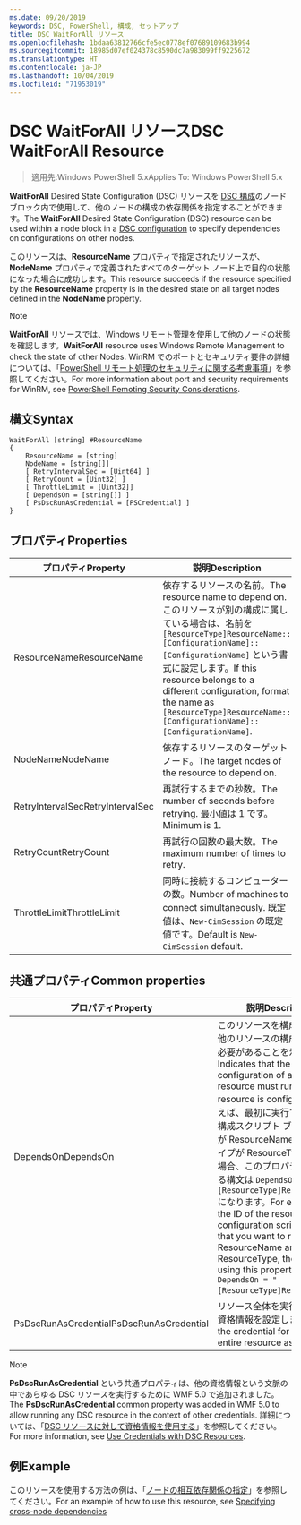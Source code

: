 ```yaml
---
ms.date: 09/20/2019
keywords: DSC, PowerShell, 構成, セットアップ
title: DSC WaitForAll リソース
ms.openlocfilehash: 1bdaa63812766cfe5ec0778ef07689109683b994
ms.sourcegitcommit: 18985d07ef024378c8590dc7a983099ff9225672
ms.translationtype: HT
ms.contentlocale: ja-JP
ms.lasthandoff: 10/04/2019
ms.locfileid: "71953019"
---
```

# <a name="dsc-waitforall-resource"></a><span data-ttu-id="d0171-103">DSC WaitForAll リソース</span><span class="sxs-lookup"><span data-stu-id="d0171-103">DSC WaitForAll Resource</span></span>

> <span data-ttu-id="d0171-104">適用先:Windows PowerShell 5.x</span><span class="sxs-lookup"><span data-stu-id="d0171-104">Applies To: Windows PowerShell 5.x</span></span>

<span data-ttu-id="d0171-105">**WaitForAll** Desired State Configuration (DSC) リソースを [DSC 構成](../../../configurations/configurations.md)のノード ブロック内で使用して、他のノードの構成の依存関係を指定することができます。</span><span class="sxs-lookup"><span data-stu-id="d0171-105">The **WaitForAll** Desired State Configuration (DSC) resource can be used within a node block in a [DSC configuration](../../../configurations/configurations.md) to specify dependencies on configurations on other nodes.</span></span>

<span data-ttu-id="d0171-106">このリソースは、**ResourceName** プロパティで指定されたリソースが、**NodeName** プロパティで定義されたすべてのターゲット ノード上で目的の状態になった場合に成功します。</span><span class="sxs-lookup"><span data-stu-id="d0171-106">This resource succeeds if the resource specified by the **ResourceName** property is in the desired state on all target nodes defined in the **NodeName** property.</span></span>

> [!NOTE]
> <span data-ttu-id="d0171-107">**WaitForAll** リソースでは、Windows リモート管理を使用して他のノードの状態を確認します。</span><span class="sxs-lookup"><span data-stu-id="d0171-107">**WaitForAll** resource uses Windows Remote Management to check the state of other Nodes.</span></span> <span data-ttu-id="d0171-108">WinRM でのポートとセキュリティ要件の詳細については、「[PowerShell リモート処理のセキュリティに関する考慮事項](/powershell/scripting/learn/remoting/winrmsecurity?view=powershell-6)」を参照してください。</span><span class="sxs-lookup"><span data-stu-id="d0171-108">For more information about port and security requirements for WinRM, see [PowerShell Remoting Security Considerations](/powershell/scripting/learn/remoting/winrmsecurity?view=powershell-6).</span></span>

## <a name="syntax"></a><span data-ttu-id="d0171-109">構文</span><span class="sxs-lookup"><span data-stu-id="d0171-109">Syntax</span></span>

```Syntax
WaitForAll [string] #ResourceName
{
    ResourceName = [string]
    NodeName = [string[]]
    [ RetryIntervalSec = [Uint64] ]
    [ RetryCount = [Uint32] ]
    [ ThrottleLimit = [Uint32]]
    [ DependsOn = [string[]] ]
    [ PsDscRunAsCredential = [PSCredential] ]
}
```

## <a name="properties"></a><span data-ttu-id="d0171-110">プロパティ</span><span class="sxs-lookup"><span data-stu-id="d0171-110">Properties</span></span>

|<span data-ttu-id="d0171-111">プロパティ</span><span class="sxs-lookup"><span data-stu-id="d0171-111">Property</span></span> |<span data-ttu-id="d0171-112">説明</span><span class="sxs-lookup"><span data-stu-id="d0171-112">Description</span></span> |
|---|---|
|<span data-ttu-id="d0171-113">ResourceName</span><span class="sxs-lookup"><span data-stu-id="d0171-113">ResourceName</span></span> |<span data-ttu-id="d0171-114">依存するリソースの名前。</span><span class="sxs-lookup"><span data-stu-id="d0171-114">The resource name to depend on.</span></span> <span data-ttu-id="d0171-115">このリソースが別の構成に属している場合は、名前を `[ResourceType]ResourceName::[ConfigurationName]::[ConfigurationName]` という書式に設定します。</span><span class="sxs-lookup"><span data-stu-id="d0171-115">If this resource belongs to a different configuration, format the name as `[ResourceType]ResourceName::[ConfigurationName]::[ConfigurationName]`.</span></span> |
|<span data-ttu-id="d0171-116">NodeName</span><span class="sxs-lookup"><span data-stu-id="d0171-116">NodeName</span></span> |<span data-ttu-id="d0171-117">依存するリソースのターゲット ノード。</span><span class="sxs-lookup"><span data-stu-id="d0171-117">The target nodes of the resource to depend on.</span></span> |
|<span data-ttu-id="d0171-118">RetryIntervalSec</span><span class="sxs-lookup"><span data-stu-id="d0171-118">RetryIntervalSec</span></span> |<span data-ttu-id="d0171-119">再試行するまでの秒数。</span><span class="sxs-lookup"><span data-stu-id="d0171-119">The number of seconds before retrying.</span></span> <span data-ttu-id="d0171-120">最小値は 1 です。</span><span class="sxs-lookup"><span data-stu-id="d0171-120">Minimum is 1.</span></span> |
|<span data-ttu-id="d0171-121">RetryCount</span><span class="sxs-lookup"><span data-stu-id="d0171-121">RetryCount</span></span> |<span data-ttu-id="d0171-122">再試行の回数の最大数。</span><span class="sxs-lookup"><span data-stu-id="d0171-122">The maximum number of times to retry.</span></span> |
|<span data-ttu-id="d0171-123">ThrottleLimit</span><span class="sxs-lookup"><span data-stu-id="d0171-123">ThrottleLimit</span></span> |<span data-ttu-id="d0171-124">同時に接続するコンピューターの数。</span><span class="sxs-lookup"><span data-stu-id="d0171-124">Number of machines to connect simultaneously.</span></span> <span data-ttu-id="d0171-125">既定値は、`New-CimSession` の既定値です。</span><span class="sxs-lookup"><span data-stu-id="d0171-125">Default is `New-CimSession` default.</span></span> |

## <a name="common-properties"></a><span data-ttu-id="d0171-126">共通プロパティ</span><span class="sxs-lookup"><span data-stu-id="d0171-126">Common properties</span></span>

|<span data-ttu-id="d0171-127">プロパティ</span><span class="sxs-lookup"><span data-stu-id="d0171-127">Property</span></span> |<span data-ttu-id="d0171-128">説明</span><span class="sxs-lookup"><span data-stu-id="d0171-128">Description</span></span> |
|---|---|
|<span data-ttu-id="d0171-129">DependsOn</span><span class="sxs-lookup"><span data-stu-id="d0171-129">DependsOn</span></span> |<span data-ttu-id="d0171-130">このリソースを構成する前に、他のリソースの構成を実行する必要があることを示します。</span><span class="sxs-lookup"><span data-stu-id="d0171-130">Indicates that the configuration of another resource must run before this resource is configured.</span></span> <span data-ttu-id="d0171-131">たとえば、最初に実行するリソース構成スクリプト ブロックの ID が ResourceName で、そのタイプが ResourceType である場合、このプロパティを使用する構文は `DependsOn = "[ResourceType]ResourceName"` になります。</span><span class="sxs-lookup"><span data-stu-id="d0171-131">For example, if the ID of the resource configuration script block that you want to run first is ResourceName and its type is ResourceType, the syntax for using this property is `DependsOn = "[ResourceType]ResourceName"`.</span></span> |
|<span data-ttu-id="d0171-132">PsDscRunAsCredential</span><span class="sxs-lookup"><span data-stu-id="d0171-132">PsDscRunAsCredential</span></span> |<span data-ttu-id="d0171-133">リソース全体を実行するための資格情報を設定します。</span><span class="sxs-lookup"><span data-stu-id="d0171-133">Sets the credential for running the entire resource as.</span></span> |

> [!NOTE]
> <span data-ttu-id="d0171-134">**PsDscRunAsCredential** という共通プロパティは、他の資格情報という文脈の中であらゆる DSC リソースを実行するために WMF 5.0 で追加されました。</span><span class="sxs-lookup"><span data-stu-id="d0171-134">The **PsDscRunAsCredential** common property was added in WMF 5.0 to allow running any DSC resource in the context of other credentials.</span></span> <span data-ttu-id="d0171-135">詳細については、「[DSC リソースに対して資格情報を使用する](../../../configurations/runasuser.md)」を参照してください。</span><span class="sxs-lookup"><span data-stu-id="d0171-135">For more information, see [Use Credentials with DSC Resources](../../../configurations/runasuser.md).</span></span>

## <a name="example"></a><span data-ttu-id="d0171-136">例</span><span class="sxs-lookup"><span data-stu-id="d0171-136">Example</span></span>

<span data-ttu-id="d0171-137">このリソースを使用する方法の例は、「[ノードの相互依存関係の指定](../../../configurations/crossNodeDependencies.md)」を参照してください。</span><span class="sxs-lookup"><span data-stu-id="d0171-137">For an example of how to use this resource, see [Specifying cross-node dependencies](../../../configurations/crossNodeDependencies.md)</span></span>